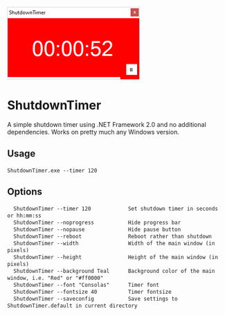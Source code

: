 ![ShutdownTimer](./Assets/ShutdownTimer.png)

# ShutdownTimer

A simple shutdown timer using .NET Framework 2.0 and no additional dependencies. Works on pretty much any Windows version.

## Usage

```
ShutdownTimer.exe --timer 120
```

## Options

```
  ShutdownTimer --timer 120            Set shutdown timer in seconds or hh:mm:ss
  ShutdownTimer --noprogress           Hide progress bar
  ShutdownTimer --nopause              Hide pause button
  ShutdownTimer --reboot               Reboot rather than shutdown
  ShutdownTimer --width                Width of the main window (in pixels)
  ShutdownTimer --height               Height of the main window (in pixels)
  ShutdownTimer --background Teal      Background color of the main window, i.e. "Red" or "#ff0000"
  ShutdownTimer --font "Consolas"      Timer font
  ShutdownTimer --fontsize 40          Timer fontsize
  ShutdownTimer --saveconfig           Save settings to ShutdownTimer.default in current directory
```